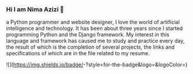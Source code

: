 ### Hi I am Nima Azizi 👋

a Python programmer and website designer, I love the world of artificial intelligence and technology. It has been about three years since I started programming Python and the Django framework. My interest in this language and framework has caused me to study and practice every day, the result of which is the completion of several projects, the links and specifications of which are in the file related to my resume.

![<Badge Name>](https://img.shields.io/badge/<Badge Text>-<Background Color>?style=for-the-badge&logo=<Icon Name>&logoColor=<Logo Color>)


